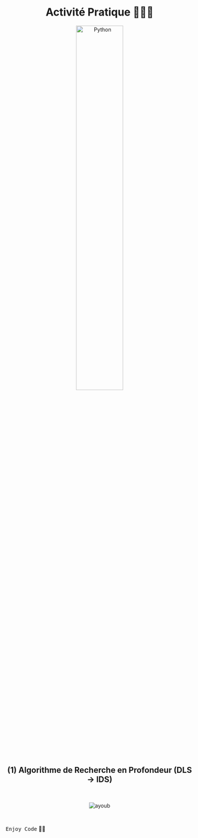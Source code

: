 <div align="center">
  
  # Activité Pratique 👨🏻‍💻
  <img src="https://uploads-ssl.webflow.com/60ec34540d013784844d2ee2/61d42d538aec6733243470a7_Python-logo.png" width="50%" height="50%" alt="Python">

  ## (1) Algorithme de Recherche en Profondeur (DLS -> IDS)

  <br>

  ![ayoub](https://user-images.githubusercontent.com/92756846/220727344-dbb21e84-4584-4055-bde5-a3c90a64a618.jpg)
  
</div>

<br>
  
<kbd>Enjoy Code</kbd> 👨‍💻
